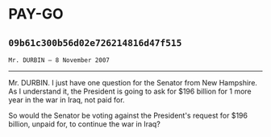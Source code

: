 # PAY-GO
## `09b61c300b56d02e726214816d47f515`
`Mr. DURBIN — 8 November 2007`

---


Mr. DURBIN. I just have one question for the Senator from New 
Hampshire. As I understand it, the President is going to ask for $196 
billion for 1 more year in the war in Iraq, not paid for.

So would the Senator be voting against the President's request for 
$196 billion, unpaid for, to continue the war in Iraq?